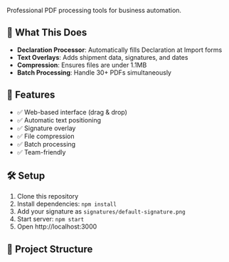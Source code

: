 Professional PDF processing tools for business automation.

## 🎯 What This Does

- **Declaration Processor**: Automatically fills Declaration at Import forms
- **Text Overlays**: Adds shipment data, signatures, and dates
- **Compression**: Ensures files are under 1.1MB
- **Batch Processing**: Handle 30+ PDFs simultaneously

## 🚀 Features

- ✅ Web-based interface (drag & drop)
- ✅ Automatic text positioning
- ✅ Signature overlay
- ✅ File compression
- ✅ Batch processing
- ✅ Team-friendly

## 🛠️ Setup

1. Clone this repository
2. Install dependencies: `npm install`
3. Add your signature as `signatures/default-signature.png`
4. Start server: `npm start`
5. Open http://localhost:3000

## 📁 Project Structure
